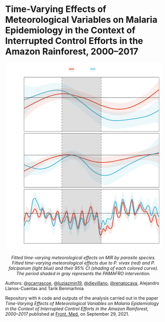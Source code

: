 Time-Varying Effects of Meteorological Variables on Malaria Epidemiology in the Context of Interrupted Control Efforts in the Amazon Rainforest, 2000–2017
================
<p align="center">
<img src="analysis/figs/fig-2-no-background.png" alt="figure-2" width="500" height="600"/>
</p>

<p align="center">
<i>Fitted time-varying meteorological effects on MIR by parasite species. Fitted time-varying meteorological effects due to P. vivax (red) and P. falciparum (light blue) and their 95% CI (shading of each colored curve). The period shaded in gray represents the PAMAFRO intervention.</i>
</p>


Authors:
[@gcarrascoe](https://github.com/gcarrascoe), [@luzjazmin19](https://github.com/luzjazmin19), [@dievillano](https://github.com/dievillano), [@renatocava](https://github.com/renatocava), Alejandro Llanos-Cuentas and Tarik Benmarhnia

Repository with `R` code and outputs of the analysis carried out in the paper *Time-Varying Effects of Meteorological Variables on Malaria Epidemiology in the Context of Interrupted Control Efforts in the Amazon Rainforest, 2000–2017* published at [Front. Med.](https://www.frontiersin.org/articles/10.3389/fmed.2021.721515/full) on September 29, 2021.
